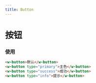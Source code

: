 ```yaml
---
title: Button
---
```


# 按钮
<script>
export default {
  data() {
    return {
      button: '默认'
    }
  },
  methods: {
    test () {
      this.$Notice({
        title: '哈哈',
        content: '这就是一坨屎'
      })
    }
  }
}
</script>

<template>
  <w-button>{{button}}</w-button>
  <w-button type="primary" @click.native="test">主色</w-button>
  <w-button type="success">成功</w-button>
  <w-button type="info">提示</w-button>
</template>


### 使用
```html
<w-button>默认</w-button>
<w-button type="primary">主色</w-button>
<w-button type="success">成功</w-button>
<w-button type="info">提示</w-button>
```